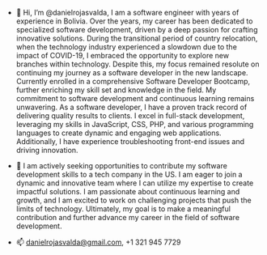 - 👋 Hi, I’m @danielrojasvalda,
  I am a software engineer with years of experience in Bolivia. Over the years, my career has been dedicated to specialized software development, driven by a deep passion for crafting innovative solutions.
  During the transitional period of country relocation, when the technology industry experienced a slowdown due to the impact of COVID-19, I embraced the opportunity to explore new branches within technology. Despite this, my focus remained resolute on continuing my journey as a software developer in the new landscape.
  Currently enrolled in a comprehensive Software Developer Bootcamp, further enriching my skill set and knowledge in the field. My commitment to software development and continuous learning remains unwavering. As a software developer, I have a proven track record of delivering quality results to clients. I excel in full-stack development, leveraging my skills in JavaScript, CSS, PHP, and various programming languages to create dynamic and engaging web applications. Additionally, I have experience troubleshooting front-end issues and driving innovation.

- 💞️ I am actively seeking opportunities to contribute my software development skills to a tech company in the US. I am eager to join a dynamic and innovative team where I can utilize my expertise to create impactful solutions. I am passionate about continuous learning and growth, and I am excited to work on challenging projects that push the limits of technology. Ultimately, my goal is to make a meaningful contribution and further advance my career in the field of software development.

- 📫 danielrojasvalda@gmail.com, +1 321 945 7729

